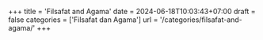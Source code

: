 +++
title = 'Filsafat and Agama'
date = 2024-06-18T10:03:43+07:00
draft = false
categories = ['Filsafat dan Agama']
url = '/categories/filsafat-and-agama/'
+++

